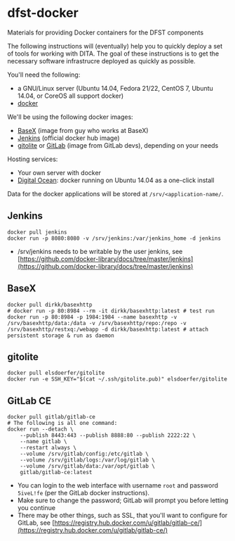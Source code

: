 # dfst-docker
Materials for providing Docker containers for the DFST components

The following instructions will (eventually) help you to quickly deploy a set of tools for working with DITA. The goal of these instructions is to get the necessary software infrastrucre deployed as quickly as possible. 

You'll need the following:
- a GNU/Linux server (Ubuntu 14.04, Fedora 21/22, CentOS 7, Ubuntu 14.04, or CoreOS all support docker) 
- [docker](https://www.docker.com/)

We'll be using the following docker images:
- [BaseX](https://registry.hub.docker.com/u/dirkk/basexhttp/) (image from guy who works at BaseX)
- [Jenkins](https://github.com/docker-library/docs/tree/master/jenkins) (official docker hub image)
- [gitolite](https://registry.hub.docker.com/u/elsdoerfer/gitolite/) or [GitLab](https://registry.hub.docker.com/u/gitlab/gitlab-ce/) (image from GitLab devs), depending on your needs


Hosting services:
- Your own server with docker
- [Digital Ocean](https://digitalocean.com): docker running on Ubuntu 14.04 as a one-click install

Data for the docker applications will be stored at `/srv/<application-name/`.

## Jenkins
```
docker pull jenkins
docker run -p 8080:8080 -v /srv/jenkins:/var/jenkins_home -d jenkins 
```

- /srv/jenkins needs to be writable by the user jenkins, see [https://github.com/docker-library/docs/tree/master/jenkins](https://github.com/docker-library/docs/tree/master/jenkins)

## BaseX
```
docker pull dirkk/basexhttp
# docker run -p 80:8984 --rm -it dirkk/basexhttp:latest # test run
docker run -p 80:8984 -p 1984:1984 --name basexhttp -v /srv/basexhttp/data:/data -v /srv/basexhttp/repo:/repo -v /srv/basexhttp/restxq:/webapp -d dirkk/basexhttp:latest # attach persistent storage & run as daemon
```

## gitolite
```
docker pull elsdoerfer/gitolite
docker run -e SSH_KEY="$(cat ~/.ssh/gitolite.pub)" elsdoerfer/gitolite
```

## GitLab CE
```
docker pull gitlab/gitlab-ce
# The following is all one command:
docker run --detach \
    --publish 8443:443 --publish 8888:80 --publish 2222:22 \
    --name gitlab \
    --restart always \
    --volume /srv/gitlab/config:/etc/gitlab \
    --volume /srv/gitlab/logs:/var/log/gitlab \
    --volume /srv/gitlab/data:/var/opt/gitlab \
    gitlab/gitlab-ce:latest
```

- You can login to the web interface with username `root` and password `5iveL!fe` (per the GitLab docker instructions).
- Make sure to change the password; GitLab will prompt you before letting you continue
- There may be other things, such as SSL, that you'll want to configure for GitLab, see [https://registry.hub.docker.com/u/gitlab/gitlab-ce/](https://registry.hub.docker.com/u/gitlab/gitlab-ce/)

